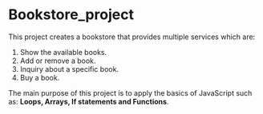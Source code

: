 # Bookstore_project

This project creates a bookstore that provides multiple services which are:
1. Show the available books.
2. Add or remove a book.
3. Inquiry about a specific book.
4. Buy a book. 

The main purpose of this project is to apply the basics of JavaScript such as: **Loops, Arrays, If statements and Functions**. 

